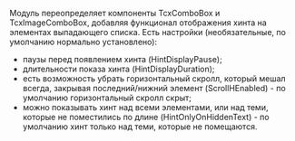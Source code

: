 Модуль переопределяет компоненты TcxComboBox и TcxImageComboBox, 
добавляя функционал отображения хинта на элементах выпадающего списка.
Есть настройки (необязательные, по умолчанию нормально установлено):
- паузы перед появлением хинта (HintDisplayPause); 
- длительности показа хинта (HintDisplayDuration); 
- есть возможность убрать горизонтальный скролл, который мешал всегда, закрывая последний/нижний элемент (ScrollHEnabled) - по умолчанию горизонтальный скролл скрыт;
- можно показывать хинт над всеми элементами, или над теми, которые не поместились по длине (HintOnlyOnHiddenText) - по умолчанию хинт только над теми, которые не помещаются.
